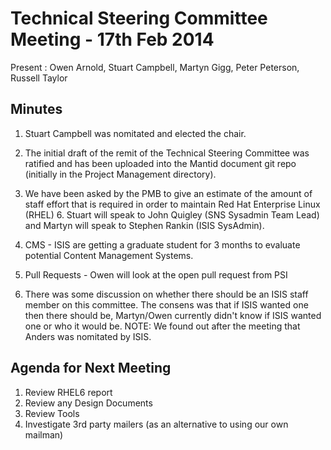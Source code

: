 Technical Steering Committee Meeting - 17th Feb 2014
====================================================

Present : Owen Arnold, Stuart Campbell, Martyn Gigg, Peter Peterson, Russell Taylor

Minutes
-------

1. Stuart Campbell was nomitated and elected the chair.
 
2. The initial draft of the remit of the Technical Steering Committee was ratified and has been uploaded into the Mantid document git repo (initially in the Project Management directory).
 
3. We have been asked by the PMB to give an estimate of the amount of staff effort that is required in order to maintain Red Hat Enterprise Linux (RHEL) 6.  Stuart will speak to John Quigley (SNS Sysadmin Team Lead) and Martyn will speak to Stephen Rankin (ISIS SysAdmin).
 
4. CMS - ISIS are getting a graduate student for 3 months to evaluate potential Content Management Systems.
 
5. Pull Requests - Owen will look at the open pull request from PSI
 
6. There was some discussion on whether there should be an ISIS staff member on this committee.  The consens was that if ISIS wanted one then there should be, Martyn/Owen currently didn't know if ISIS wanted one or who it would be.
 NOTE: We found out after the meeting that Anders was nomitated by ISIS.
 
Agenda for Next Meeting
-----------------------

1. Review RHEL6 report
2. Review any Design Documents
3. Review Tools
4. Investigate 3rd party mailers (as an alternative to using our own mailman)
 
 
